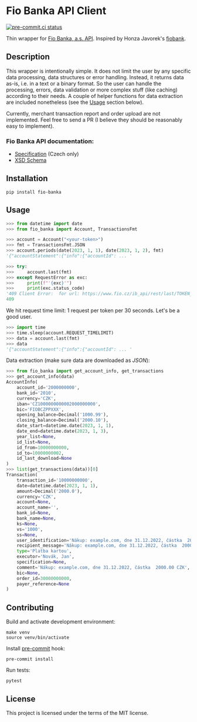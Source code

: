 # Fio Banka API Client

[![pre-commit.ci status](https://results.pre-commit.ci/badge/github/peberanek/fio-banka/main.svg)](https://results.pre-commit.ci/latest/github/peberanek/fio-banka/main)

Thin wrapper for [Fio Banka, a.s. API](https://www.fio.cz/bank-services/internetbanking-api). Inspired by Honza Javorek's [fiobank](https://github.com/honzajavorek/fiobank).

## Description

This wrapper is intentionally simple. It does not limit the user by any specific data processing, data structures or error handling. Instead, it returns data as-is, i.e. in a text or a binary format. So the user can handle the processing, errors, data validation or more complex stuff (like caching) according to their needs. A couple of helper functions for data extraction are included nonetheless (see the [Usage](#usage) section below).

Currently, merchant transaction report and order upload are not implemented. Feel free to send a PR (I believe they should be reasonably easy to implement).

### Fio Banka API documentation:
* [Specification](https://www.fio.cz/docs/cz/API_Bankovnictvi.pdf) (Czech only)
* [XSD Schema](https://www.fio.cz/xsd/IBSchema.xsd)

## Installation

```
pip install fio-banka
```

## Usage

```python
>>> from datetime import date
>>> from fio_banka import Account, TransactionsFmt

>>> account = Account("<your-token>")
>>> fmt = TransactionsFmt.JSON
>>> account.periods(date(2023, 1, 1), date(2023, 1, 2), fmt)
'{"accountStatement":{"info":{"accountId": ... '

>>> try:
>>>     account.last(fmt)
>>> except RequestError as exc:
>>>     print(f"'{exc}'")
>>>     print(exc.status_code)
'409 Client Error:  for url: https://www.fio.cz/ib_api/rest/last/TOKEN_VALUE_IS_HIDDEN/transactions.json'
409
```

We hit request time limit: 1 request per token per 30 seconds. Let's be a good user.
```python
>>> import time
>>> time.sleep(account.REQUEST_TIMELIMIT)
>>> data = account.last(fmt)
>>> data
'{"accountStatement":{"info":{"accountId": ... '
```

Data extraction (make sure data are downloaded as *JSON*):
```python
>>> from fio_banka import get_account_info, get_transactions
>>> get_account_info(data)
AccountInfo(
    account_id='2000000000',
    bank_id='2010',
    currency='CZK',
    iban='CZ1000000000002000000000',
    bic='FIOBCZPPXXX',
    opening_balance=Decimal('1000.99'),
    closing_balance=Decimal('2000.10'),
    date_start=datetime.date(2023, 1, 1),
    date_end=datetime.date(2023, 1, 3),
    year_list=None,
    id_list=None,
    id_from=10000000000,
    id_to=10000000002,
    id_last_download=None
)
>>> list(get_transactions(data))[0]
Transaction(
    transaction_id='10000000000',
    date=datetime.date(2023, 1, 1),
    amount=Decimal('2000.0'),
    currency='CZK',
    account=None,
    account_name='',
    bank_id=None,
    bank_name=None,
    ks=None,
    vs='1000',
    ss=None,
    user_identification='Nákup: example.com, dne 31.12.2022, částka  2000.00 CZK',
    recipient_message='Nákup: example.com, dne 31.12.2022, částka  2000.00 CZK',
    type='Platba kartou',
    executor='Novák, Jan',
    specification=None,
    comment='Nákup: example.com, dne 31.12.2022, částka  2000.00 CZK',
    bic=None,
    order_id=30000000000,
    payer_reference=None
)
```

## Contributing

Build and activate development environment:
```
make venv
source venv/bin/activate
```

Install [pre-commit](https://pre-commit.com/) hook:
```
pre-commit install
```

Run tests:
```
pytest
```

## License

This project is licensed under the terms of the MIT license.

